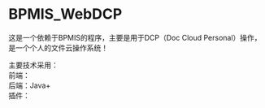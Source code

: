 BPMIS_WebDCP
============

这是一个依赖于BPMIS的程序，主要是用于DCP（Doc Cloud Personal）操作，是一个个人的文件云操作系统！

主要技术采用：<br>
  前端：<br>
  后端：Java+<br>
  插件：<br>
